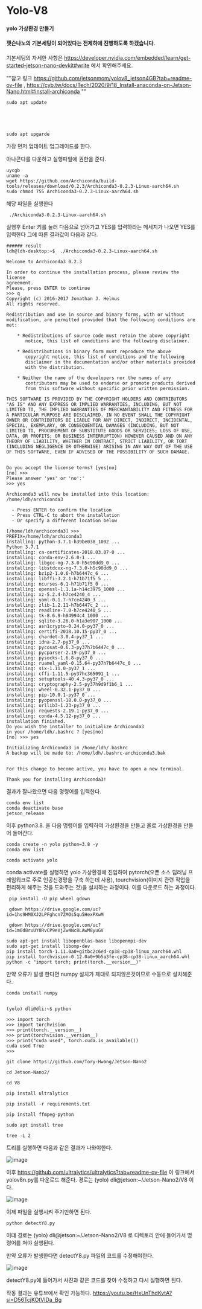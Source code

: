 # Yolo-V8
#### yolo 가상환경 만들기

#### 잿슨나노의 기본세팅이 되어있다는 전제하에 진행하도록 하겠습니다.
기본세팅의 자세한 사항은 https://developer.nvidia.com/embedded/learn/get-started-jetson-nano-devkit#write 에서 확인해주세요.

""참고 링크 https://github.com/jetsonmom/yolov8_jetson4GB?tab=readme-ov-file   ,    https://cyb.tw/docs/Tech/2020/9/18_Install-anaconda-on-Jetson-Nano.html#install-archiconda ""
```
sudo apt update





sudo apt upgarde
```
가장 먼저 업데이트 업그레이드를 한다.

아나콘다를 다운하고 실행파일에 권한을 준다.
```
uycgb
uname -a
wget https://github.com/Archiconda/build-tools/releases/download/0.2.3/Archiconda3-0.2.3-Linux-aarch64.sh
sudo chmod 755 Archiconda3-0.2.3-Linux-aarch64.sh
```
해당 파일을 실행한다
```
 ./Archiconda3-0.2.3-Linux-aarch64.sh
```
실행후 Enter 키를 눌러 다음으로 넘어가고 YES를 입력하라는 메세지가 나오면 YES를 입력한다 그에 따른 결과값이 다음과 같다.
```
###### result 
ldh@ldh-desktop:~$  ./Archiconda3-0.2.3-Linux-aarch64.sh

Welcome to Archiconda3 0.2.3

In order to continue the installation process, please review the license
agreement.
Please, press ENTER to continue
>>> q
Copyright (c) 2016-2017 Jonathan J. Helmus
All rights reserved.

Redistribution and use in source and binary forms, with or without
modification, are permitted provided that the following conditions are
met:

    * Redistributions of source code must retain the above copyright
       notice, this list of conditions and the following disclaimer.

    * Redistributions in binary form must reproduce the above
       copyright notice, this list of conditions and the following
       disclaimer in the documentation and/or other materials provided
       with the distribution.

    * Neither the name of the developers nor the names of any
       contributors may be used to endorse or promote products derived
       from this software without specific prior written permission.

THIS SOFTWARE IS PROVIDED BY THE COPYRIGHT HOLDERS AND CONTRIBUTORS
"AS IS" AND ANY EXPRESS OR IMPLIED WARRANTIES, INCLUDING, BUT NOT
LIMITED TO, THE IMPLIED WARRANTIES OF MERCHANTABILITY AND FITNESS FOR
A PARTICULAR PURPOSE ARE DISCLAIMED. IN NO EVENT SHALL THE COPYRIGHT
OWNER OR CONTRIBUTORS BE LIABLE FOR ANY DIRECT, INDIRECT, INCIDENTAL,
SPECIAL, EXEMPLARY, OR CONSEQUENTIAL DAMAGES (INCLUDING, BUT NOT
LIMITED TO, PROCUREMENT OF SUBSTITUTE GOODS OR SERVICES; LOSS OF USE,
DATA, OR PROFITS; OR BUSINESS INTERRUPTION) HOWEVER CAUSED AND ON ANY
THEORY OF LIABILITY, WHETHER IN CONTRACT, STRICT LIABILITY, OR TORT
(INCLUDING NEGLIGENCE OR OTHERWISE) ARISING IN ANY WAY OUT OF THE USE
OF THIS SOFTWARE, EVEN IF ADVISED OF THE POSSIBILITY OF SUCH DAMAGE.


Do you accept the license terms? [yes|no]
[no] >>> 
Please answer 'yes' or 'no':'
>>> yes

Archiconda3 will now be installed into this location:
/home/ldh/archiconda3

  - Press ENTER to confirm the location
  - Press CTRL-C to abort the installation
  - Or specify a different location below

[/home/ldh/archiconda3] >>> 
PREFIX=/home/ldh/archiconda3
installing: python-3.7.1-h39be038_1002 ...
Python 3.7.1
installing: ca-certificates-2018.03.07-0 ...
installing: conda-env-2.6.0-1 ...
installing: libgcc-ng-7.3.0-h5c90dd9_0 ...
installing: libstdcxx-ng-7.3.0-h5c90dd9_0 ...
installing: bzip2-1.0.6-h7b6447c_6 ...
installing: libffi-3.2.1-h71b71f5_5 ...
installing: ncurses-6.1-h71b71f5_0 ...
installing: openssl-1.1.1a-h14c3975_1000 ...
installing: xz-5.2.4-h7ce4240_4 ...
installing: yaml-0.1.7-h7ce4240_3 ...
installing: zlib-1.2.11-h7b6447c_2 ...
installing: readline-7.0-h7ce4240_5 ...
installing: tk-8.6.9-h84994c4_1000 ...
installing: sqlite-3.26.0-h1a3e907_1000 ...
installing: asn1crypto-0.24.0-py37_0 ...
installing: certifi-2018.10.15-py37_0 ...
installing: chardet-3.0.4-py37_1 ...
installing: idna-2.7-py37_0 ...
installing: pycosat-0.6.3-py37h7b6447c_0 ...
installing: pycparser-2.19-py37_0 ...
installing: pysocks-1.6.8-py37_0 ...
installing: ruamel_yaml-0.15.64-py37h7b6447c_0 ...
installing: six-1.11.0-py37_1 ...
installing: cffi-1.11.5-py37hc365091_1 ...
installing: setuptools-40.4.3-py37_0 ...
installing: cryptography-2.5-py37h9d9f1b6_1 ...
installing: wheel-0.32.1-py37_0 ...
installing: pip-10.0.1-py37_0 ...
installing: pyopenssl-18.0.0-py37_0 ...
installing: urllib3-1.23-py37_0 ...
installing: requests-2.19.1-py37_0 ...
installing: conda-4.5.12-py37_0 ...
installation finished.
Do you wish the installer to initialize Archiconda3
in your /home/ldh/.bashrc ? [yes|no]
[no] >>> yes

Initializing Archiconda3 in /home/ldh/.bashrc
A backup will be made to: /home/ldh/.bashrc-archiconda3.bak


For this change to become active, you have to open a new terminal.

Thank you for installing Archiconda3!
```

결과가 잘나왔으면 다음 명령어를 입력한다.

```
conda env list
conda deactivate base
jetson_release 
```

이후 python3.8. 을 다음 명령어를 입력하여 가상환경을 만들고 욜로 가상환경을 만들어 들어간다.

```
conda create -n yolo python=3.8 -y
conda env list
```
```
conda activate yolo
```
conda activate를 실행하면 yolo 가상환경에 진입하여 pytorch(오픈 소스 딥러닝 프레임워크로 주로 인공신경망을 구축 하는데 사용), tourchvision(이미지 관련 작업을 편리하게 해주는 것을 도와주는 것)을 설치하는 과정이다. 이를 다운로드 하는 과정이다.


```
 pip install -U pip wheel gdown

 gdown https://drive.google.com/uc?id=1hs9HM0XJ2LPFghcn7ZMOs5qu5HexPXwM

 gdown https://drive.google.com/uc?id=1m0d8ruUY8RvCP9eVjZw4Nc8LAwM8yuGV
```
```
sudo apt-get install libopenblas-base libopenmpi-dev
sudo apt-get install libomp-dev
pip install torch-1.11.0a0+gitbc2c6ed-cp38-cp38-linux_aarch64.whl
pip install torchvision-0.12.0a0+9b5a3fe-cp38-cp38-linux_aarch64.whl
python -c "import torch; print(torch.__version__)"
```

만약 오류가 발생 한다면 numpy 설치가 제대로 되지않은것이므로 수동으로 설치해준다.

```
conda install numpy
```

```

(yolo) dli@dli:~$ python

>>> import torch
>>> import torchvision
>>> print(torch.__version__)
>>> print(torchvision.__version__)
>>> print("cuda used", torch.cuda.is_available())
cuda used True
>>>
```
```
git clone https://github.com/Tory-Hwang/Jetson-Nano2
```

```
cd Jetson-Nano2/
```
```
cd V8
```
```
pip install ultralytics
```
```
pip install -r requirements.txt
```
```
pip install ffmpeg-python
```
```
sudo apt install tree
```
```
tree -L 2
```
트리를 실행하면 다음과 같은 결과가 나와야한다.

![image](https://github.com/moon-joy/Jetson-nano/assets/171406702/7c4b161b-5c27-40d6-a1b8-8eb1ec1ac9b3)

이후 https://github.com/ultralytics/ultralytics?tab=readme-ov-file 이 링크에서 yolov8n.py를 다운로드 해준다. 경로는 (yolo) dli@jetson:~/Jetson-Nano2/V8 이다.

![image](https://github.com/moon-joy/Jetson-nano/assets/171406702/86595bc6-3a20-4390-b2aa-42371a5c4c87)

이제 파일을 실행시켜 주기만하면 된다. 

```
python detectY8.py
```
이떄 경로는 (yolo) dli@jetson:~/Jetson-Nano2/V8 로 디렉토리 안에 들어가서 명령어를 쳐야 실행된다.

만약 오류가 발생한다면  detectY8.py 파일의 코드를 수정해야한다. 


![image](https://github.com/moon-joy/Jetson-nano/assets/171406702/89a2570f-bc42-4539-af35-9cbc9b143529)

detectY8.py에 들어가서 사진과 같은 코드를 찾아 수정하고 다시 실행하면 된다.

작동 결과는 유튜브에서 확인 가능하다. https://youtu.be/HxUnThdKvtA?si=D56TcjKOtVIDa_Bg 
